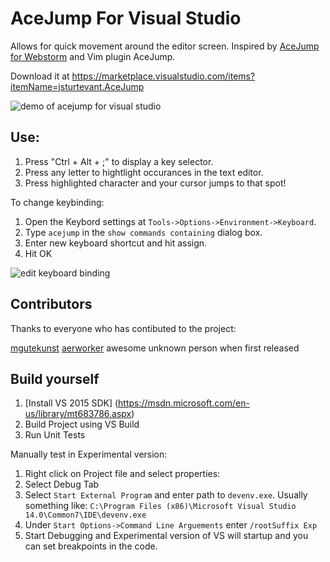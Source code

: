 # AceJump For Visual Studio

Allows for quick movement around the editor screen.  Inspired by [AceJump for Webstorm]((http://plugins.jetbrains.com/plugin/?idea&pluginId=7086)) and Vim plugin AceJump. 

Download it at https://marketplace.visualstudio.com/items?itemName=jsturtevant.AceJump

![demo of acejump for visual studio](https://github.com/jsturtevant/ace-jump/blob/master/ace-jump-demo.gif)

## Use:
1. Press "Ctrl + Alt + ;" to display a key selector.  
2. Press any letter to hightlight occurances in the text editor.   
3. Press highlighted character and your cursor jumps to that spot!

To change keybinding: 

1. Open the Keybord settings at ```Tools->Options->Environment->Keyboard```.  
2. Type ```acejump``` in the ```show commands containing``` dialog box.  
3. Enter new keyboard shortcut and hit assign.
4. Hit OK

![edit keyboard binding](https://github.com/jsturtevant/ace-jump/blob/master/vs-edit-keyboard-bindings.png)

## Contributors
Thanks to everyone who has contibuted to the project:

[mgutekunst](https://github.com/mgutekunst)
[aerworker](https://github.com/aerworker)
awesome unknown person when first released 

## Build yourself

1. [Install VS 2015 SDK] (https://msdn.microsoft.com/en-us/library/mt683786.aspx)
2. Build Project using VS Build
3. Run Unit Tests

Manually test in Experimental version:

1. Right click on Project file and select properties:
2. Select Debug Tab
3. Select ```Start External Program``` and enter path to ```devenv.exe```.  Usually something like: ```C:\Program Files (x86)\Microsoft Visual Studio 14.0\Common7\IDE\devenv.exe```
4. Under ```Start Options->Command Line Arguements``` enter ```/rootSuffix Exp```
5. Start Debugging and Experimental version of VS will startup and you can set breakpoints in the code.